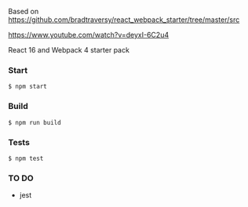Based on https://github.com/bradtraversy/react_webpack_starter/tree/master/src

https://www.youtube.com/watch?v=deyxI-6C2u4


React 16 and Webpack 4 starter pack


### Start
```
$ npm start
```

###  Build
```
$ npm run build
```

###  Tests
```
$ npm test
```

###  TO DO
- jest

